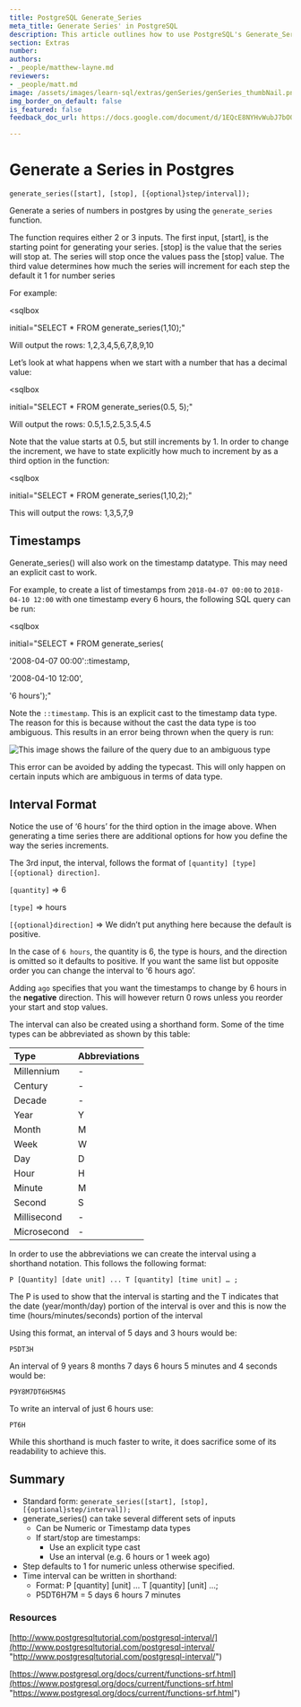 ```yaml
---
title: PostgreSQL Generate_Series
meta_title: Generate Series' in PostgreSQL
description: This article outlines how to use PostgreSQL's Generate_Series() function
section: Extras
number:
authors:
- _people/matthew-layne.md
reviewers:
- _people/matt.md
image: /assets/images/learn-sql/extras/genSeries/genSeries_thumbNail.png
img_border_on_default: false
is_featured: false
feedback_doc_url: https://docs.google.com/document/d/1EQcE8NYHvWubJ7bO0b75ng_BogFkCkKqOs3E2EFduPs/edit?usp=sharing

---
```

# Generate a Series in Postgres

```code
generate_series([start], [stop], [{optional}step/interval]);
```

Generate a series of numbers in postgres by using the `generate_series` function.

The function requires either 2 or 3 inputs. The first input, [start], is the starting point for generating your series. [stop] is the value that the series will stop at. The series will stop once the values pass the [stop] value. The third value determines how much the series will increment for each step the default it 1 for number series

For example:

<sqlbox

initial="SELECT * FROM generate_series(1,10);"

></sqlbox>

Will output the rows: 1,2,3,4,5,6,7,8,9,10

Let’s look at what happens when we start with a number that has a decimal value:

<sqlbox

initial="SELECT * FROM generate_series(0.5, 5);"

></sqlbox>

Will output the rows: 0.5,1.5,2.5,3.5,4.5

Note that the value starts at 0.5, but still increments by 1. In order to change the increment, we have to state explicitly how much to increment by as a third option in the function:

<sqlbox

initial="SELECT * FROM generate_series(1,10,2);"

></sqlbox>

This will output the rows: 1,3,5,7,9

## Timestamps

Generate_series() will also work on the timestamp datatype. This may need an explicit cast to work.

For example, to create a list of timestamps from `2018-04-07 00:00` to `2018-04-10 12:00` with one timestamp every 6 hours, the following SQL query can be run:

<sqlbox

initial="SELECT * FROM generate_series(

'2008-04-07 00:00'::timestamp,

'2008-04-10 12:00',

'6 hours');"

></sqlbox>

Note the `::timestamp`. This is an explicit cast to the timestamp data type. The reason for this is because without the cast the data type is too ambiguous. This results in an error being thrown when the query is run:

![This image shows the failure of the query due to an ambiguous type](/assets/images/learn-sql/extras/genSeries/genSeries_1.png)

This error can be avoided by adding the typecast. This will only happen on certain inputs which are ambiguous in terms of data type.

## Interval Format

Notice the use of ‘6 hours’ for the third option in the image above. When generating a time series there are additional options for how you define the way the series increments.

The 3rd input, the interval, follows the format of `[quantity] [type] [{optional} direction]`.

`[quantity]` => 6

`[type]` => hours

`[{optional}direction]` => We didn’t put anything here because the default is positive.

In the case of `6 hours`, the quantity is 6, the type is hours, and the direction is omitted so it defaults to positive. If you want the same list but opposite order you can change the interval to ‘6 hours ago’.

Adding `ago` specifies that you want the timestamps to change by 6 hours in the **negative** direction. This will however return 0 rows unless you reorder your start and stop values.

The interval can also be created using a shorthand form. Some of the time types can be abbreviated as shown by this table:

|Type       |Abbreviations|
|:----------|:------------|
|Millennium |-|
|Century    |-|
|Decade     |-|
|Year       |Y|
|Month      |M|
|Week       |W|
|Day        |D|
|Hour       |H|
|Minute     |M|
|Second     |S|
|Millisecond|-|
|Microsecond|-|

In order to use the abbreviations we can create the interval using a shorthand notation. This follows the following format:

`P [Quantity] [date unit] ... T [quantity] [time unit] … ;`

The P is used to show that the interval is starting and the T indicates that the date (year/month/day) portion of the interval is over and this is now the time (hours/minutes/seconds) portion of the interval

Using this format, an interval of 5 days and 3 hours would be:

`P5DT3H`

An interval of 9 years 8 months 7 days 6 hours 5 minutes and 4 seconds would be:

`P9Y8M7DT6H5M4S`

To write an interval of just 6 hours use:

`PT6H`

While this shorthand is much faster to write, it does sacrifice some of its readability to achieve this.

## Summary

* Standard form: `generate_series([start], [stop], [{optional}step/interval]);`
* generate_series() can take several different sets of inputs
  * Can be Numeric or Timestamp data types
  * If start/stop are timestamps:
    * Use an explicit type cast
    * Use an interval (e.g. 6 hours or 1 week ago)
* Step defaults to 1 for numeric unless otherwise specified.
* Time interval can be written in shorthand:
  * Format: P [quantity] [unit] … T [quantity] [unit] ...;
  * P5DT6H7M = 5 days 6 hours 7 minutes

### Resources

[http://www.postgresqltutorial.com/postgresql-interval/](http://www.postgresqltutorial.com/postgresql-interval/ "http://www.postgresqltutorial.com/postgresql-interval/")

[https://www.postgresql.org/docs/current/functions-srf.html](https://www.postgresql.org/docs/current/functions-srf.html "https://www.postgresql.org/docs/current/functions-srf.html")
